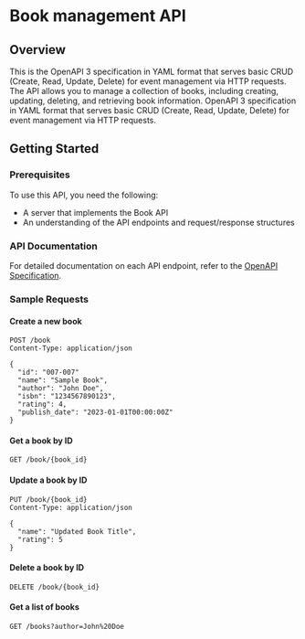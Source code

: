 # Book management API

## Overview

This is the OpenAPI 3 specification in YAML format that serves basic CRUD (Create, Read, Update, Delete) for event management via HTTP requests. The API allows you to manage a collection of books, including creating, updating, deleting, and retrieving book information. OpenAPI 3 specification in YAML format that serves basic CRUD (Create, Read, Update, Delete) for event management via HTTP requests.

## Getting Started

### Prerequisites

To use this API, you need the following:

- A server that implements the Book API
- An understanding of the API endpoints and request/response structures

### API Documentation

For detailed documentation on each API endpoint, refer to the [OpenAPI Specification](openapi.yaml).

### Sample Requests

#### Create a new book

```http
POST /book
Content-Type: application/json

{
  "id": "007-007"
  "name": "Sample Book",
  "author": "John Doe",
  "isbn": "1234567890123",
  "rating": 4,
  "publish_date": "2023-01-01T00:00:00Z"
}
```

#### Get a book by ID

```http
GET /book/{book_id}
```

#### Update a book by ID

```http
PUT /book/{book_id}
Content-Type: application/json

{
  "name": "Updated Book Title",
  "rating": 5
}
```

#### Delete a book by ID

```http
DELETE /book/{book_id}
```

#### Get a list of books

```http
GET /books?author=John%20Doe
```

